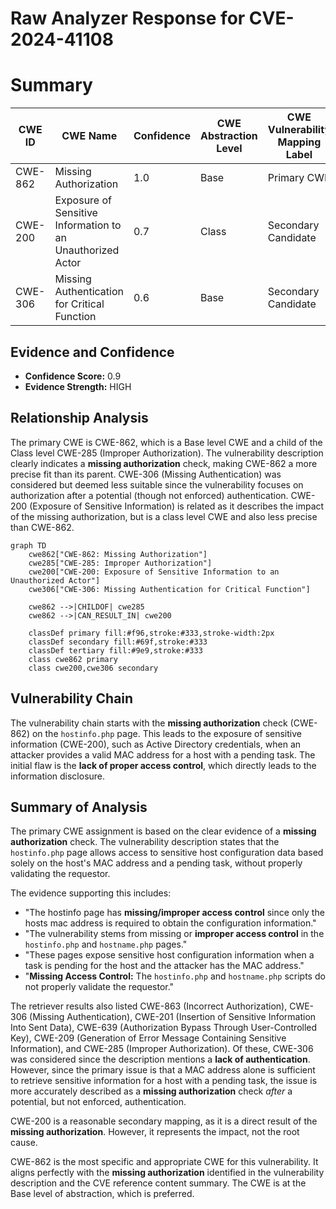 # Raw Analyzer Response for CVE-2024-41108

# Summary
| CWE ID | CWE Name | Confidence | CWE Abstraction Level | CWE Vulnerability Mapping Label | CWE-Vulnerability Mapping Notes |
|---|---|---|---|---|---|
| CWE-862 | Missing Authorization | 1.0 | Base | Primary CWE | Allowed |
| CWE-200 | Exposure of Sensitive Information to an Unauthorized Actor | 0.7 | Class | Secondary Candidate | Discouraged |
| CWE-306 | Missing Authentication for Critical Function | 0.6 | Base | Secondary Candidate | Allowed |

## Evidence and Confidence

*   **Confidence Score:** 0.9
*   **Evidence Strength:** HIGH

## Relationship Analysis
The primary CWE is CWE-862, which is a Base level CWE and a child of the Class level CWE-285 (Improper Authorization). The vulnerability description clearly indicates a **missing authorization** check, making CWE-862 a more precise fit than its parent. CWE-306 (Missing Authentication) was considered but deemed less suitable since the vulnerability focuses on authorization after a potential (though not enforced) authentication. CWE-200 (Exposure of Sensitive Information) is related as it describes the impact of the missing authorization, but is a class level CWE and also less precise than CWE-862.

```mermaid
graph TD
    cwe862["CWE-862: Missing Authorization"]
    cwe285["CWE-285: Improper Authorization"]
    cwe200["CWE-200: Exposure of Sensitive Information to an Unauthorized Actor"]
    cwe306["CWE-306: Missing Authentication for Critical Function"]

    cwe862 -->|CHILDOF| cwe285
    cwe862 -->|CAN_RESULT_IN| cwe200
    
    classDef primary fill:#f96,stroke:#333,stroke-width:2px
    classDef secondary fill:#69f,stroke:#333
    classDef tertiary fill:#9e9,stroke:#333
    class cwe862 primary
    class cwe200,cwe306 secondary
```

## Vulnerability Chain
The vulnerability chain starts with the **missing authorization** check (CWE-862) on the `hostinfo.php` page. This leads to the exposure of sensitive information (CWE-200), such as Active Directory credentials, when an attacker provides a valid MAC address for a host with a pending task. The initial flaw is the **lack of proper access control**, which directly leads to the information disclosure.

## Summary of Analysis
The primary CWE assignment is based on the clear evidence of a **missing authorization** check. The vulnerability description states that the `hostinfo.php` page allows access to sensitive host configuration data based solely on the host's MAC address and a pending task, without properly validating the requestor.

The evidence supporting this includes:
*   "The hostinfo page has **missing/improper access control** since only the hosts mac address is required to obtain the configuration information."
*   "The vulnerability stems from missing or **improper access control** in the `hostinfo.php` and `hostname.php` pages."
*   "These pages expose sensitive host configuration information when a task is pending for the host and the attacker has the MAC address."
*   "**Missing Access Control:** The `hostinfo.php` and `hostname.php` scripts do not properly validate the requestor."

The retriever results also listed CWE-863 (Incorrect Authorization), CWE-306 (Missing Authentication), CWE-201 (Insertion of Sensitive Information Into Sent Data), CWE-639 (Authorization Bypass Through User-Controlled Key), CWE-209 (Generation of Error Message Containing Sensitive Information), and CWE-285 (Improper Authorization). Of these, CWE-306 was considered since the description mentions a **lack of authentication**. However, since the primary issue is that a MAC address alone is sufficient to retrieve sensitive information for a host with a pending task, the issue is more accurately described as a **missing authorization** check *after* a potential, but not enforced, authentication.

CWE-200 is a reasonable secondary mapping, as it is a direct result of the **missing authorization**. However, it represents the impact, not the root cause.

CWE-862 is the most specific and appropriate CWE for this vulnerability. It aligns perfectly with the **missing authorization** identified in the vulnerability description and the CVE reference content summary. The CWE is at the Base level of abstraction, which is preferred.